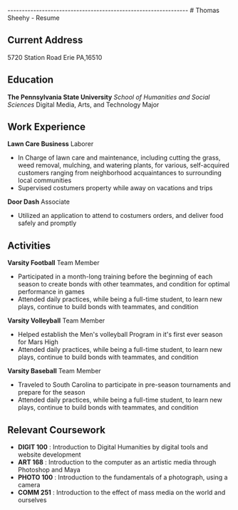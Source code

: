 --------------------------------------------------------------- # Thomas Sheehy - Resume

## **Current Address**
5720 Station Road
Erie PA,16510

## **Education**
**The Pennsylvania State University**
*School of Humanities and Social Sciences*
Digital Media, Arts, and Technology Major                                                                                     

## **Work Experience**
**Lawn Care Business**
Laborer
* In Charge of lawn care and maintenance, including cutting the grass, weed removal, mulching, and watering plants, for various, self-acquired customers ranging from neighborhood acquaintances to surrounding local communities
* Supervised costumers property while away on vacations and trips

**Door Dash**
Associate
* Utilized an application to attend to costumers orders, and deliver food safely and promptly

## **Activities**
**Varsity Football**
Team Member
* Participated in a month-long training before the beginning of each season to create bonds with other teammates, and condition for optimal performance in games
* Attended daily practices, while being a full-time student, to learn new plays, continue to build bonds with teammates, and condition

**Varsity Volleyball**
Team Member
* Helped establish the Men's volleyball Program in it's first ever season for Mars High
* Attended daily practices, while being a full-time student, to learn new plays, continue to build bonds with teammates, and condition

**Varsity Baseball**
Team Member
* Traveled to South Carolina to participate in pre-season tournaments and prepare for the season
* Attended daily practices, while being a full-time student, to learn new plays, continue to build bonds with teammates, and condition

## **Relevant Coursework**
* **DIGIT 100** : Introduction to Digital Humanities by digital tools and website development
* **ART 168** : Introduction to the computer as an artistic media through Photoshop and Maya
* **PHOTO 100** : Introduction to the fundamentals of a photograph, using a camera
* **COMM 251** : Introduction to the effect of mass media on the world and ourselves
